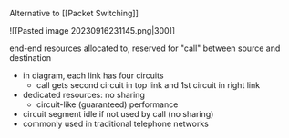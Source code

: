 Alternative to [[Packet Switching]]

![[Pasted image 20230916231145.png|300]]

end-end resources allocated to, reserved for "call" between source and destination
- in diagram, each link has four circuits
	- call gets second circuit in top link and 1st circuit in right link
- dedicated resources: no sharing
	- circuit-like (guaranteed) performance
- circuit segment idle if not used by call (no sharing)
- commonly used in traditional telephone networks

